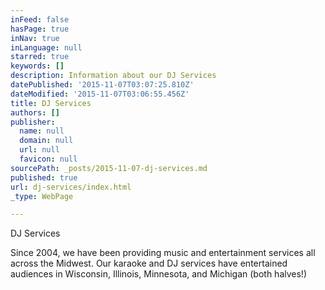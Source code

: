 ```yaml
---
inFeed: false
hasPage: true
inNav: true
inLanguage: null
starred: true
keywords: []
description: Information about our DJ Services
datePublished: '2015-11-07T03:07:25.810Z'
dateModified: '2015-11-07T03:06:55.456Z'
title: DJ Services
authors: []
publisher:
  name: null
  domain: null
  url: null
  favicon: null
sourcePath: _posts/2015-11-07-dj-services.md
published: true
url: dj-services/index.html
_type: WebPage

---
```

DJ Services

Since 2004, we have been providing music and entertainment services all across the Midwest. Our karaoke and DJ services have entertained audiences in Wisconsin, Illinois, Minnesota, and Michigan (both halves!)